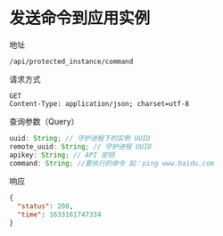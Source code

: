 # 发送命令到应用实例

地址

```
/api/protected_instance/command
```

请求方式

```
GET
Content-Type: application/json; charset=utf-8
```

查询参数（Query）

```js
uuid: String; // 守护进程下的实例 UUID
remote_uuid: String; // 守护进程 UUID
apikey: String; // API 密钥
command: String; //要执行的命令 如：ping www.baidu.com
```

响应

```json
{
  "status": 200,
  "time": 1633161747334
}
```
